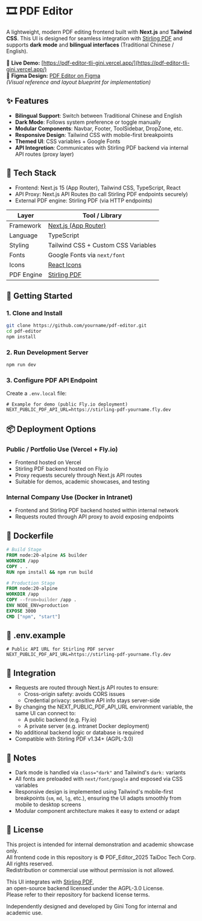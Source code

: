 # 🎞️ PDF Editor

A lightweight, modern PDF editing frontend built with **Next.js** and **Tailwind CSS**. This UI is designed for seamless integration with [Stirling PDF](https://github.com/Stirling-Tools/Stirling-PDF) and supports **dark mode** and **bilingual interfaces** (Traditional Chinese / English).

🔗 **Live Demo:** [https://pdf-editor-tli-gini.vercel.app/](https://pdf-editor-tli-gini.vercel.app/)  
🎨 **Figma Design:** [PDF Editor on Figma](https://www.figma.com/design/aVkvVBivXbpm9H7WLqbM2j/PDF_Editor_?node-id=113-3&t=BMkNqFFrI0n2eWzX-1)  
_(Visual reference and layout blueprint for implementation)_

## ✨ Features

- **Bilingual Support**: Switch between Traditional Chinese and English
- **Dark Mode**: Follows system preference or toggle manually
- **Modular Components**: Navbar, Footer, ToolSidebar, DropZone, etc.
- **Responsive Design**: Tailwind CSS with mobile-first breakpoints
- **Themed UI**: CSS variables + Google Fonts
- **API Integretion**: Communicates with Stirling PDF backend via internal API routes (proxy layer)

## 🧰 Tech Stack

- Frontend: Next.js 15 (App Router), Tailwind CSS, TypeScript, React
- API Proxy: Next.js API Routes (to call Stirling PDF endpoints securely)
- External PDF engine: Stirling PDF (via HTTP endpoints)

| **Layer**  | **Tool / Library**                                             |
| ---------- | -------------------------------------------------------------- |
| Framework  | [Next.js (App Router)](https://nextjs.org/docs/app)            |
| Language   | TypeScript                                                     |
| Styling    | Tailwind CSS + Custom CSS Variables                            |
| Fonts      | Google Fonts via `next/font`                                   |
| Icons      | [React Icons](https://react-icons.github.io/react-icons/)      |
| PDF Engine | [Stirling PDF](https://github.com/Stirling-Tools/Stirling-PDF) |

## 🚀 Getting Started

### 1. Clone and Install

```bash
git clone https://github.com/yourname/pdf-editor.git
cd pdf-editor
npm install
```

### 2. Run Development Server

```bash
npm run dev
```

### 3. Configure PDF API Endpoint

Create a `.env.local` file:

```env
# Example for demo (public Fly.io deployment)
NEXT_PUBLIC_PDF_API_URL=https://stirling-pdf-yourname.fly.dev

```

## 📦 Deployment Options

### Public / Portfolio Use (Vercel + Fly.io)

- Frontend hosted on Vercel
- Stirling PDF backend hosted on Fly.io
- Proxy requests securely through Next.js API routes
- Suitable for demos, academic showcases, and testing

### Internal Company Use (Docker in Intranet)

- Frontend and Stirling PDF backend hosted within internal network
- Requests routed through API proxy to avoid exposing endpoints

## 🐳 Dockerfile

```dockerfile
# Build Stage
FROM node:20-alpine AS builder
WORKDIR /app
COPY . .
RUN npm install && npm run build

# Production Stage
FROM node:20-alpine
WORKDIR /app
COPY --from=builder /app .
ENV NODE_ENV=production
EXPOSE 3000
CMD ["npm", "start"]
```

## 📄 .env.example

```env
# Public API URL for Stirling PDF server
NEXT_PUBLIC_PDF_API_URL=https://stirling-pdf-yourname.fly.dev
```

## 🧩 Integration

- Requests are routed through Next.js API routes to ensure:
  - Cross-origin safety: avoids CORS issues
  - Credential privacy: sensitive API info stays server-side
- By changing the NEXT_PUBLIC_PDF_API_URL environment variable, the same UI can connect to:
  - A public backend (e.g. Fly.io)
  - A private server (e.g. intranet Docker deployment)
- No additional backend logic or database is required
- Compatible with Stirling PDF v1.34+ (AGPL-3.0)

## 📝 Notes

- Dark mode is handled via `class="dark"` and Tailwind's `dark:` variants
- All fonts are preloaded with `next/font/google` and exposed via CSS variables
- Responsive design is implemented using Tailwind's mobile-first breakpoints (`sm`, `md`, `lg`, etc.), ensuring the UI adapts smoothly from mobile to desktop screens
- Modular component architecture makes it easy to extend or adapt

## 📜 License

This project is intended for internal demonstration and academic showcase only.  
All frontend code in this repository is © PDF_Editor_2025 TaiDoc Tech Corp. All rights reserved.  
Redistribution or commercial use without permission is not allowed.

This UI integrates with [Stirling PDF](https://github.com/Stirling-Tools/Stirling-PDF),  
an open-source backend licensed under the AGPL-3.0 License.  
Please refer to their repository for backend license terms.

Independently designed and developed by Gini Tong for internal and academic use.
